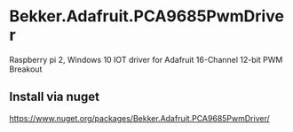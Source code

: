 # Bekker.Adafruit.PCA9685PwmDriver
Raspberry pi 2, Windows 10 IOT driver for Adafruit 16-Channel 12-bit PWM Breakout

## Install via nuget
https://www.nuget.org/packages/Bekker.Adafruit.PCA9685PwmDriver/
